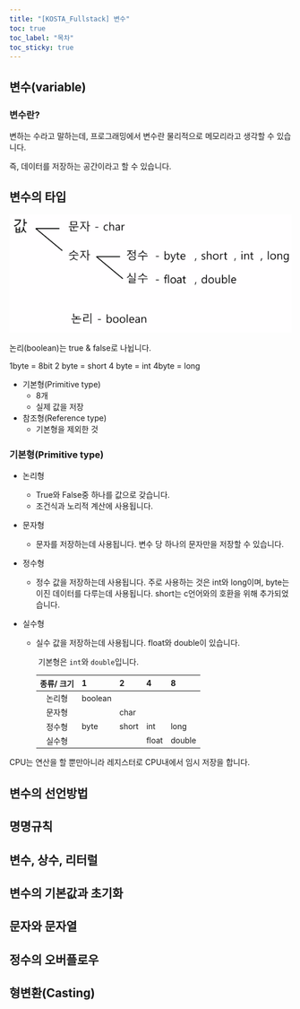 ```yaml
---
title: "[KOSTA_Fullstack] 변수"
toc: true
toc_label: "목차"
toc_sticky: true
---
```


## 변수(variable)

### 변수란?

변하는 수라고 말하는데, 프로그래밍에서 변수란 물리적으로 메모리라고 생각할 수 있습니다. 

<span class="hlm">즉, 데이터를 저장하는 공간이라고 할 수 있습니다.</span> 

## 변수의 타입

![image-20240123124009118](/../../images/2024-01-23-변수/image-20240123124009118.png)

논리(boolean)는 true & false로 나뉩니다.

1byte = 8bit 
2 byte = short
4 byte = int
4byte = long

- 기본형(Primitive type)
  - 8개
  - 실제 값을 저장
- 참조형(Reference type)
  - 기본형을 제외한 것

### 기본형(Primitive type)

- 논리형

  - True와 False중 하나를 값으로 갖습니다.
  - 조건식과 노리적 계산에 사용됩니다.

- 문자형

  - 문자를 저장하는데 사용됩니다. 변수 당 하나의 문자만을 저장할 수 있습니다.

- 정수형

  - 정수 값을 저장하는데 사용됩니다. 주로 사용하는 것은 int와 long이며, byte는 이진 데이터를 다루는데 사용됩니다.
    short는 c언어와의 호환을 위해 추가되었습니다.

- 실수형

  - 실수 값을 저장하는데 사용됩니다. float와 double이 있습니다.

    ​	기본형은 `int`와 `double`입니다.

    | 종류/ 크기 | 1       | 2     | 4                            | 8                               |
    | :--------: | ------- | ----- | ---------------------------- | ------------------------------- |
    |   논리형   | boolean |       |                              |                                 |
    |   문자형   |         | char  |                              |                                 |
    |   정수형   | byte    | short | <span class="hlm">int</span> | long                            |
    |   실수형   |         |       | float                        | <span class="hlm">double</span> |



CPU는 연산을 할 뿐만아니라 레지스터로 CPU내에서 임시 저장을 합니다.



## 변수의 선언방법

## 명명규칙

## 변수, 상수, 리터럴

## 변수의 기본값과 초기화

## 문자와 문자열

## 정수의 오버플로우

## 형변환(Casting)